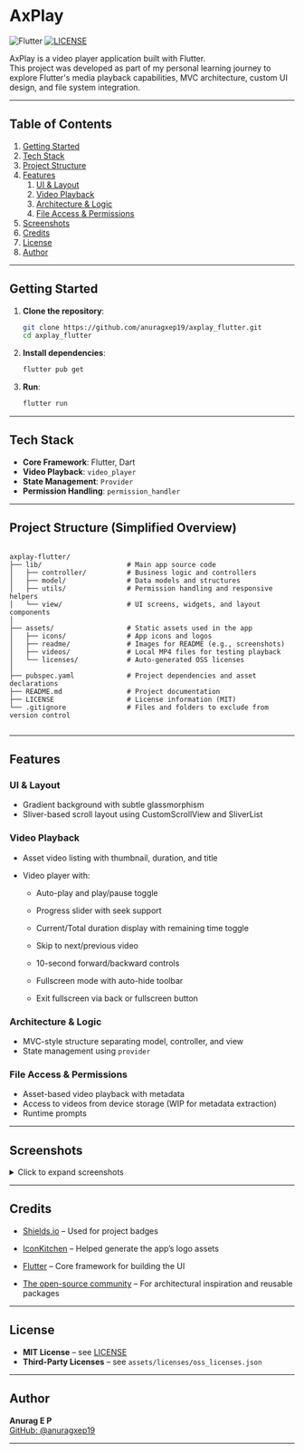 # AxPlay  

![Flutter](https://img.shields.io/badge/flutter-3.19.2-blue.svg)
[![LICENSE](https://img.shields.io/badge/LICENSE-MIT-blue.svg)](LICENSE)

AxPlay is a video player application built with Flutter.  
This project was developed as part of my personal learning journey to explore Flutter's media playback capabilities, MVC architecture, custom UI design, and file system integration.

---

## Table of Contents

1. [Getting Started](#getting-started)
2. [Tech Stack](#tech-stack)
3. [Project Structure](#project-structure-simplified-overview)
4. [Features](#features)
   1. [UI \& Layout](#ui--layout)
   2. [Video Playback](#video-playback)
   3. [Architecture \& Logic](#architecture--logic)
   4. [File Access \& Permissions](#file-access--permissions)
5. [Screenshots](#screenshots)
6. [Credits](#credits)
7. [License](#license)
8. [Author](#author)

---

## Getting Started

1. **Clone the repository**:

   ```bash
   git clone https://github.com/anuragxep19/axplay_flutter.git
   cd axplay_flutter
   ```

1. **Install dependencies**:

   ```bash
   flutter pub get
    ```

1. **Run**:

    ```bash
    flutter run
    ```

---

## Tech Stack

- **Core Framework**: Flutter, Dart
- **Video Playback**: `video_player`
- **State Management**: `Provider`
- **Permission Handling**: `permission_handler`

---

## Project Structure (Simplified Overview)

```tree

axplay-flutter/
├── lib/                     # Main app source code
│   ├── controller/          # Business logic and controllers
│   ├── model/               # Data models and structures
│   ├── utils/               # Permission handling and responsive helpers
│   └── view/                # UI screens, widgets, and layout components
│
├── assets/                  # Static assets used in the app
│   ├── icons/               # App icons and logos
│   ├── readme/              # Images for README (e.g., screenshots)
│   ├── videos/              # Local MP4 files for testing playback
│   └── licenses/            # Auto-generated OSS licenses
│
├── pubspec.yaml             # Project dependencies and asset declarations
├── README.md                # Project documentation
├── LICENSE                  # License information (MIT)
└── .gitignore               # Files and folders to exclude from version control
                

```

---

## Features

### UI & Layout

- Gradient background with subtle glassmorphism
- Sliver-based scroll layout using CustomScrollView and SliverList

### Video Playback

- Asset video listing with thumbnail, duration, and title

- Video player with:

  - Auto-play and play/pause toggle

  - Progress slider with seek support

  - Current/Total duration display with remaining time toggle

  - Skip to next/previous video

  - 10-second forward/backward controls

  - Fullscreen mode with auto-hide toolbar

  - Exit fullscreen via back or fullscreen button

### Architecture & Logic

- MVC-style structure separating model, controller, and view
- State management using `provider`

### File Access & Permissions

- Asset-based video playback with metadata
- Access to videos from device storage (WIP for metadata extraction)
- Runtime prompts
  
---

## Screenshots

<details>
  <summary>Click to expand screenshots</summary>

  <br/>

  | Splash | Home |
  |:-----:|:----:|
  | <img src="assets/readme/splash.png" alt="Splash" width="200"/> |  <img src="assets/readme/home.png" alt="Home" width="200"/> |

  | Play | Fullscreen Play |
  |:---------------:|:----:|
  | <img src="assets/readme/play.png" alt="Play" width="200"/> | <img src="assets/readme/fullscreen_play.png" alt="Fullscreen Play" width="200"/> |

</details>

---

## Credits

- [Shields.io](https://shields.io/) – Used for project badges  
- [IconKitchen](https://icon.kitchen) – Helped generate the app’s logo assets  
- [Flutter](https://flutter.dev/) – Core framework for building the UI  

- [The open-source community](https://pub.dev/) – For architectural inspiration and reusable packages

---

## License

- **MIT License** – see [LICENSE](LICENSE)  
- **Third-Party Licenses** – see `assets/licenses/oss_licenses.json`

---

## Author

**Anurag E P**  
[GitHub: @anuragxep19](https://github.com/anuragxep19)  

---

